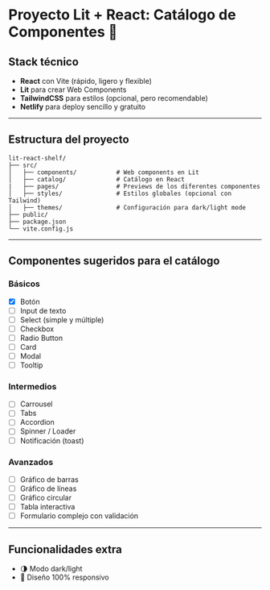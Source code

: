 
# Proyecto Lit + React: Catálogo de Componentes 🚀

## Stack técnico  
- **React** con Vite (rápido, ligero y flexible)  
- **Lit** para crear Web Components  
- **TailwindCSS** para estilos (opcional, pero recomendable)  
- **Netlify** para deploy sencillo y gratuito  

---

## Estructura del proyecto  
```
lit-react-shelf/
├── src/
│   ├── components/           # Web components en Lit
│   ├── catalog/              # Catálogo en React
|   ├── pages/                # Previews de los diferentes componentes
│   ├── styles/               # Estilos globales (opcional con Tailwind) 
│   ├── themes/               # Configuración para dark/light mode
├── public/
├── package.json
└── vite.config.js
```

---

## Componentes sugeridos para el catálogo  
### Básicos  
- [x] Botón  
- [ ] Input de texto  
- [ ] Select (simple y múltiple)  
- [ ] Checkbox  
- [ ] Radio Button  
- [ ] Card  
- [ ] Modal  
- [ ] Tooltip  

### Intermedios  
- [ ] Carrousel  
- [ ] Tabs  
- [ ] Accordion  
- [ ] Spinner / Loader  
- [ ] Notificación (toast)  

### Avanzados  
- [ ] Gráfico de barras  
- [ ] Gráfico de líneas  
- [ ] Gráfico circular  
- [ ] Tabla interactiva  
- [ ] Formulario complejo con validación  

---

## Funcionalidades extra  
- 🌗 Modo dark/light  
- 📱 Diseño 100% responsivo  

